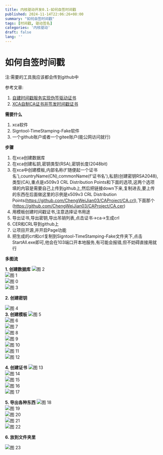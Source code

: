 ```yaml
---
title: 内核驱动开发0.1-如何自签时间戳
published: 2024-11-14T22:06:26+08:00
summary: "如何自签时间戳"
tags: [时间戳, 驱动签名]
categories: '内核驱动'
draft: false 
lang: ''
---
```


# 如何自签时间戳

注:需要的工具我应该都会传到github中

参考文章: 
1. [自建时间戳服务实现伪签驱动证书](https://code.52pika.cn/index.php/archives/277/)
2. [XCA自制CA证书并签发时间戳证书](https://code.52pika.cn/index.php/archives/330/)

**需要什么**

1. xca软件
2. Signtool-TimeStamping-Fake软件
3. 一个github账户或者一个gitee账户(能公网访问就行)

**步骤**

1. 在xca创建数据库
2. 在xca创建私钥,密钥类型(RSA),密钥长度(2048bit)
3. 在xca中创建模板,内部名称(f'随便起一个证书名'),countryName(CN),commonName(f'证书名'),私钥(创建密钥RSA2048),类型(CA),重点是x509v3 CRL Distribution Points和下面的选项,这两个选项填的内容是需要自己上传到github上,然后把链接down下来,复制进去,要上传的东西在后面做这里的示例是x509v3 CRL Distribution Points(https://github.com/ChengWeiJian03/CAProject/CA.crl),下面那个(https://github.com/ChengWeiJian03/CAProject/CA.cer)
4. 用模板创建时间戳证书,注意选择证书用途
5. 导出证书,导出密钥,导出吊销列表,点击证书->ca->生成crl
6. CER和CRL导到github上
7. 让项目开源,并开启Page功能
8. 把生成的crt和crl复制到Signtool-TimeStamping-Fake文件夹下,点击StartAll.exe即可,他会在103端口开本地服务,有可能会报错,但不妨碍直接用就行

**多图流**

**1. 创建数据库**
![图 2](../images/2d30275caecf3c6aec5ab58017ff50f0aa9811d6e1ddd128f60c834437179ff2.png)  
![图 1](../images/a9f7a1c124467d80635ebb7f6dcc094ce7e76b8825c55423f174724fdfcec003.png)  
![图 0](../images/c888a3d675308cd1a4de0c772c8e50ca41aad2a1f5cd3e8e6401f0d45afae092.png)  
![图 3](../images/480c6d3a5a1692c39821bd497a781170f05ce19c65c345d13439558925f8bda0.png)  

**2. 创建密钥**

![图 4](../images/dbde9bdd53ecc57a7d3e92aa926200c7da915013f061e17128d5cd11ee9c509f.png)  
**3. 创建模板**
![图 5](../images/482d41c6ca0871e1260967c6a297abeaed75ee67f3c710cb4baf5d5ec4a184ab.png)  
![图 6](../images/c2fdf372b3ad59dfa6040b26057aaa3360d0731a4b5d35730ef131ce61fd65e3.png)  
![图 7](../images/2f57e4c3521c80219be33e81b5a646a720acae9d5507326fbd352328cb0cecce.png)  
![图 8](../images/fa260f10c094da523c822630b2e1197b6a33cc469551e642e786d754b7dc82fc.png)  
![图 9](../images/37904669d43a2a282846528018289fc5012647bc750394bb40637d2b2695d3ae.png)  
![图 10](../images/edd942bb3b450f9b7e1908754a13aab4dd7c14b50019f1e8c8ca6dba1e58f1d5.png)  
![图 11](../images/68446064496e42984ea1f779dbf06908a8760b699361a4bb65f2e733e3a8e2fe.png)  
![图 12](../images/28c45ba140bff743615b0b1da7c4039fda6116c99c1323992cb99473ad107ac0.png)  

**4. 创建证书**
![图 13](../images/0c971f21a5122acf08456c92093748828f91b3b20ba5ce4ea37a49985bec5e63.png)  
![图 14](../images/80277f438e3136c745b2693692a2557681e5a1a94e14bfa044a00d8a498f0292.png)  
![图 15](../images/d28e568f2d325acf6754d1446625cd1eeccab651c4fa9947baabf5d78328385c.png)  
![图 16](../images/6125acf45f989f650aa4476d851351cd99e58d510cfaa3e875dde509585afc4f.png)  
![图 17](../images/db6a766a2cdd89b51176b2077676716f26c835d4b6048157b857e6c9487b1df5.png)  

**5. 导出各种东西**
![图 18](../images/c5087233c1c786ee648ea56037a6a9875472816fa190ccd376441458b4af4295.png)  
![图 19](../images/65a85173f7c6ea3bfbc676b033627266a1cb3afec901bfd07313620b410517e9.png)  
![图 20](../images/30862fc61759e555d933474a9a6db4d3d49c88dbc285ca83f594cdf94f5d58a1.png)  
![图 21](../images/7e817d4c472a8c2006f9b3c6e95fdf4a3694b1420701b246a5fbab2c630c888c.png)  
![图 22](../images/f784f09b39d0dbeea99491e0ca0dc172c94f1911e2b44f653b136d917c9d1d20.png)  

**6. 放到文件夹里**

![图 23](../images/117e856ca8cbec58f2e6ec481f905d106513bf7d8ff4555dafaa68e54add4d24.png)  
